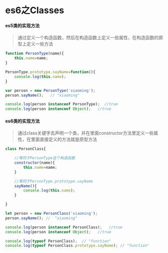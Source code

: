 # es6之Classes

#### es5类的实现方法

> 通过定义一个构造函数，然后在构造函数上定义一些属性，在构造函数的原型上定义一些方法


``` js
function PersonType(name){
    this.name=name;
}

PersonType.prototype.sayName=function(){
    console.log(this.name);
}

var person = new PersonType('xiaoming');
person.sayName();   // "xiaoming"

console.log(person instanceof PersonType);  //true
console.log(person instanceof Object);   //true

```

#### es6类的实现方法

> 通过class关键字去声明一个类，并在里面constructor方法里定义一些属性，在里面直接定义的方法就是原型方法

``` js
class PersonClass{

    //等同于PersonType这个构造函数
    constructor(name){
        this.name=name;
    }

    //等同于PersonType.prototype.sayName
    sayName(){
        console.log(this.name);
    }

}

let person = new PersonClass('xiaoming');
person.sayName(); //  "xiaoming"

console.log(person instanceof PersonClass);   //true
console.log(person instanceof Object);   //true

console.log(typeof PersonClass);  // "function"
console.log(typeof PersonClass.prototype.sayName); // "function"

```






